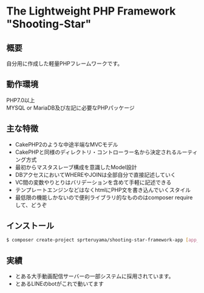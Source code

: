 # The Lightweight PHP Framework "Shooting-Star"

## 概要

自分用に作成した軽量PHPフレームワークです。

## 動作環境

PHP7.0以上  
MYSQL or MariaDB及び左記に必要なPHPパッケージ

## 主な特徴

- CakePHP2のような中途半端なMVCモデル
- CakePHPと同様のディレクトリ・コントローラー名から決定されるルーティング方式
- 最初からマスタスレーブ構成を意識したModel設計
- DBアクセスにおいてWHEREやJOINは全部自分で直接記述していく
- VC間の変数やりとりはバリデーションを含めて手軽に記述できる
- テンプレートエンジンなどはなくhtmlにPHP文を書き込んでいくスタイル
- 最低限の機能しかないので便利ライブラリ的なもののはcomposer requireして、どうぞ

## インストール

```bash
$ composer create-project sprteruyama/shooting-star-framework-app [app_dir] --prefer-dist 
```

## 実績

- とある大手動画配信サーバーの一部システムに採用されています。  
- とあるLINEのbotがこれで動いてます

